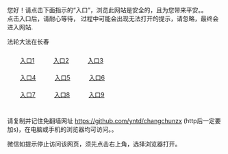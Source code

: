 您好！请点击下面指示的“入口”，浏览此网站是安全的，且为您带来平安。。 <br/>
点击入口后，请耐心等待， 过程中可能会出现无法打开的提示，请忽略，最终会进入网站. </br>

法轮大法在长春<br/>
<div style="padding:10px"><a style="margin:20px" target="_blank" href="https://d107flyjjkm9uh.cloudfront.net/2Qpsp?fuhwfr" id="ccLink1" rel="nofollow">入口1</a> <a target="_blank" style="margin:20px" href="https://d3lbciqyhwwbe1.cloudfront.net/2Qpsp?lrcyfjwf" id="ccLink2" rel="nofollow">入口2</a> <a style="margin:20px" target="_blank" href="https://dytexu39ilio4.cloudfront.net/2Qpsp?cruaxj" id="ccLink3" rel="nofollow">入口3</a></div>

<div style="padding:10px" ><a style="margin:20px" target="_blank" href="https://d107flyjjkm9uh.cloudfront.net/2Qpsp?fuhwfr" id="ccLink4" rel="nofollow">入口4</a> <a style="margin:20px" href="https://d3lbciqyhwwbe1.cloudfront.net/2Qpsp?lrcyfjwf" target="_blank" id="ccLink5" rel="nofollow">入口5</a> <a style="margin:20px" href="https://dytexu39ilio4.cloudfront.net/2Qpsp?cruaxj" target="_blank" id="ccLink6" rel="nofollow">入口6</a></div>

<div style="padding:10px"><a style="margin:20px" target="_blank" href="https://d107flyjjkm9uh.cloudfront.net/2Qpsp?fuhwfr" id="ccLink7" rel="nofollow">入口7</a> <a style="margin:20px" href="https://d3lbciqyhwwbe1.cloudfront.net/2Qpsp?lrcyfjwf" target="_blank" id="ccLink8" rel="nofollow">入口8</a> <a style="margin:20px" target="_blank" href="https://dytexu39ilio4.cloudfront.net/2Qpsp?cruaxj" id="ccLink9" rel="nofollow">入口9</a></div>

<br/>



请复制并记住免翻墙网址 https://github.com/yntd/changchunzx (http后一定要加s)，在电脑或手机的浏览器均可访问。。<br/>

微信如提示停止访问该网页，须先点击右上角，选择浏览器打开。
